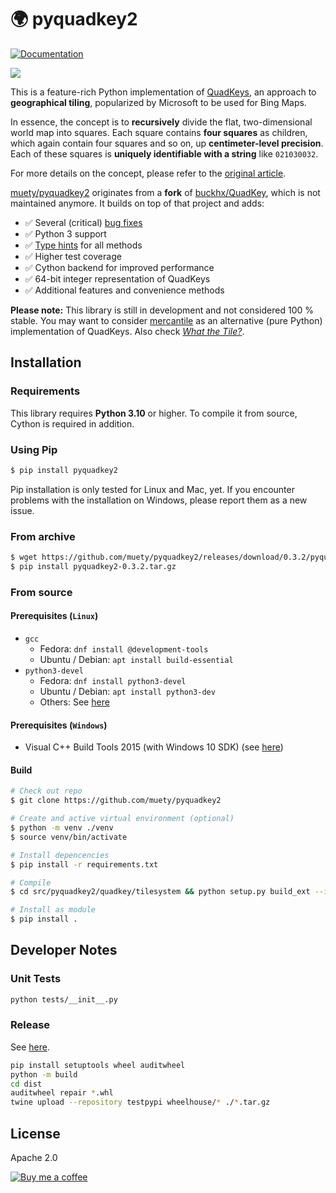 # 🌍 pyquadkey2
[![Documentation](https://docs.muetsch.io/badge.svg)](https://docs.muetsch.io/pyquadkey2/)

![](https://docs.microsoft.com/en-us/bingmaps/articles/media/5cff54de-5133-4369-8680-52d2723eb756.jpg)

This is a feature-rich Python implementation of [QuadKeys](https://docs.microsoft.com/en-us/bingmaps/articles/bing-maps-tile-system), an approach to **geographical tiling**, popularized by Microsoft to be used for Bing Maps.

In essence, the concept is to **recursively** divide the flat, two-dimensional world map into squares. Each square contains **four squares** as children, which again contain four squares and so on, up **centimeter-level precision**. Each of these squares is **uniquely identifiable with a string** like `021030032`.

For more details on the concept, please refer to
the [original article](https://docs.microsoft.com/en-us/bingmaps/articles/bing-maps-tile-system).

[muety/pyquadkey2](https://github.com/muety/pyquadkey2) originates from a **fork**
of [buckhx/QuadKey](https://github.com/buckhx/QuadKey), which is not maintained anymore. It builds on top of that
project and adds:

* ✅ Several (critical) [bug fixes](https://github.com/buckhx/QuadKey/pull/15)
* ✅ Python 3 support
* ✅ [Type hints](https://docs.python.org/3.6/library/typing.html) for all methods
* ✅ Higher test coverage
* ✅ Cython backend for improved performance
* ✅ 64-bit integer representation of QuadKeys
* ✅ Additional features and convenience methods

**Please note:** This library is still in development and not considered 100 % stable. You may want to consider [mercantile](https://github.com/mapbox/mercantile/) as an alternative (pure Python) implementation of QuadKeys. Also check [_What the Tile?_](https://labs.mapbox.com/what-the-tile/).

## Installation
### Requirements

This library requires **Python 3.10** or higher. To compile it from source, Cython is required in addition.

### Using Pip
```bash
$ pip install pyquadkey2
```

Pip installation is only tested for Linux and Mac, yet. If you encounter problems with the installation on Windows, please report them as a new issue.

### From archive
```bash
$ wget https://github.com/muety/pyquadkey2/releases/download/0.3.2/pyquadkey2-0.3.2.tar.gz
$ pip install pyquadkey2-0.3.2.tar.gz
```

### From source
#### Prerequisites (`Linux`)
* `gcc`
    * Fedora: `dnf install @development-tools`
    * Ubuntu / Debian: `apt install build-essential`
* `python3-devel`
    * Fedora: `dnf install python3-devel`
    * Ubuntu / Debian: `apt install python3-dev`
    * Others: See [here](https://stackoverflow.com/questions/21530577/fatal-error-python-h-no-such-file-or-directory/21530768#21530768)

#### Prerequisites (`Windows`)
* Visual C++ Build Tools 2015 (with Windows 10 SDK) (see [here](https://devblogs.microsoft.com/python/unable-to-find-vcvarsall-bat/#i-need-a-package-that-has-no-wheel-what-can-i-do))

#### Build
```bash
# Check out repo
$ git clone https://github.com/muety/pyquadkey2

# Create and active virtual environment (optional)
$ python -m venv ./venv
$ source venv/bin/activate

# Install depencencies
$ pip install -r requirements.txt

# Compile
$ cd src/pyquadkey2/quadkey/tilesystem && python setup.py build_ext --inplace && cd ../../../..

# Install as module
$ pip install .
```

## Developer Notes

### Unit Tests

```bash
python tests/__init__.py
```

### Release

See [here](https://packaging.python.org/en/latest/tutorials/packaging-projects/).

```bash
pip install setuptools wheel auditwheel
python -m build
cd dist
auditwheel repair *.whl
twine upload --repository testpypi wheelhouse/* ./*.tar.gz
```

## License
Apache 2.0

[![Buy me a coffee](https://www.buymeacoffee.com/assets/img/custom_images/orange_img.png)](https://buymeacoff.ee/n1try)
